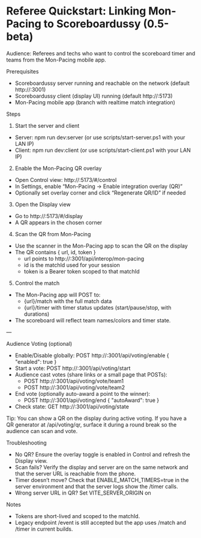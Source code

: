 # Referee Quickstart: Linking Mon-Pacing to Scoreboardussy (0.5-beta)

Audience: Referees and techs who want to control the scoreboard timer and teams from the Mon-Pacing mobile app.

Prerequisites
- Scoreboardussy server running and reachable on the network (default http://<server-host>:3001)
- Scoreboardussy client (display UI) running (default http://<server-host>:5173)
- Mon-Pacing mobile app (branch with realtime match integration)

Steps
1) Start the server and client
- Server: npm run dev:server (or use scripts/start-server.ps1 with your LAN IP)
- Client: npm run dev:client (or use scripts/start-client.ps1 with your LAN IP)

2) Enable the Mon-Pacing QR overlay
- Open Control view: http://<server-host>:5173/#/control
- In Settings, enable “Mon-Pacing → Enable integration overlay (QR)”
- Optionally set overlay corner and click “Regenerate QR/ID” if needed

3) Open the Display view
- Go to http://<server-host>:5173/#/display
- A QR appears in the chosen corner

4) Scan the QR from Mon-Pacing
- Use the scanner in the Mon-Pacing app to scan the QR on the display
- The QR contains { url, id, token }
  - url points to http://<server-host>:3001/api/interop/mon-pacing
  - id is the matchId used for your session
  - token is a Bearer token scoped to that matchId

5) Control the match
- The Mon-Pacing app will POST to:
  - {url}/match with the full match data
  - {url}/timer with timer status updates (start/pause/stop, with durations)
- The scoreboard will reflect team names/colors and timer state.

—

Audience Voting (optional)
- Enable/Disable globally: POST http://<server-host>:3001/api/voting/enable { "enabled": true }
- Start a vote: POST http://<server-host>:3001/api/voting/start
- Audience cast votes (share links or a small page that POSTs):
  - POST http://<server-host>:3001/api/voting/vote/team1
  - POST http://<server-host>:3001/api/voting/vote/team2
- End vote (optionally auto-award a point to the winner):
  - POST http://<server-host>:3001/api/voting/end { "autoAward": true }
- Check state: GET http://<server-host>:3001/api/voting/state

Tip: You can show a QR on the display during active voting. If you have a QR generator at /api/voting/qr, surface it during a round break so the audience can scan and vote.

Troubleshooting
- No QR? Ensure the overlay toggle is enabled in Control and refresh the Display view.
- Scan fails? Verify the display and server are on the same network and that the server URL is reachable from the phone.
- Timer doesn’t move? Check that ENABLE_MATCH_TIMERS=true in the server environment and that the server logs show the /timer calls.
- Wrong server URL in QR? Set VITE_SERVER_ORIGIN on

Notes
- Tokens are short-lived and scoped to the matchId.
- Legacy endpoint /event is still accepted but the app uses /match and /timer in current builds.

